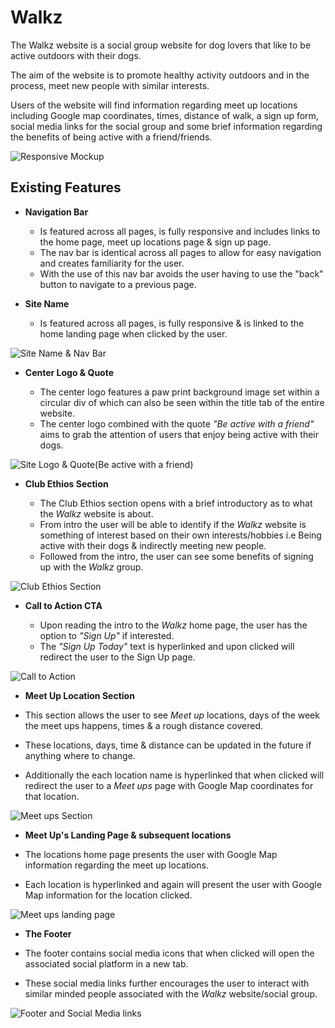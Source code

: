 # Walkz

The Walkz website is a social group website for dog lovers that like to be active outdoors with their dogs.

The aim of the website is to promote healthy activity outdoors and in the process, meet new people with similar interests.

Users of the website will find information regarding meet up locations including Google map coordinates, times, distance of walk, a sign up form, social media links for the social group and some brief information regarding the benefits of being active with a friend/friends.

![Responsive Mockup](https://github.com/Simonb567/portfolio-1/blob/main/media/walkz-mockup.png)

## Existing Features

-   **Navigation Bar**

    -   Is featured across all pages, is fully responsive and includes links to the home page, meet up locations page & sign up page.
    -   The nav bar is identical across all pages to allow for easy navigation and creates familiarity for the user.
    -   With the use of this nav bar avoids the user having to use the "back" button to navigate to a previous page.

-   **Site Name**

    -   Is featured across all pages, is fully responsive & is linked to the home landing page when clicked by the user.

![Site Name & Nav Bar](https://github.com/Simonb567/portfolio-1/blob/main/media/walkz-nav-bar.png)

-   **Center Logo & Quote**

    -   The center logo features a paw print background image set within a circular div of which can also be seen within the title tab of the entire website.
    -   The center logo combined with the quote _"Be active with a friend"_ aims to grab the attention of users that enjoy being active with their dogs.

![Site Logo & Quote(Be active with a friend)](https://github.com/Simonb567/portfolio-1/blob/main/media/walkz-center-logo-fav.png)

-   **Club Ethios Section**

    -   The Club Ethios section opens with a brief introductory as to what the _Walkz_ website is about.
    -   From intro the user will be able to identify if the _Walkz_ website is something of interest based on their own interests/hobbies i.e Being active with their dogs & indirectly meeting new people.
    -   Followed from the intro, the user can see some benefits of signing up with the _Walkz_ group.

![Club Ethios Section](https://github.com/Simonb567/portfolio-1/blob/main/media/walkz-club-ethios.png)

-   **Call to Action CTA**

    -   Upon reading the intro to the _Walkz_ home page, the user has the option to _"Sign Up"_ if interested.
    -   The _"Sign Up Today"_ text is hyperlinked and upon clicked will redirect the user to the Sign Up page.

![Call to Action](https://github.com/Simonb567/portfolio-1/blob/main/media/walkz-signup.png)

-   **Meet Up Location Section**

  -   This section allows the user to see _Meet up_ locations, days of the week the meet ups happens, times & a rough distance covered.
  -   These locations, days, time & distance can be updated in the future if anything where to change.
  -   Additionally the each location name is hyperlinked that when clicked will redirect the user to a _Meet ups_ page with Google Map coordinates for that location.

![Meet ups Section](https://github.com/Simonb567/portfolio-1/blob/main/media/walkz-locations.png)

-   **Meet Up's Landing Page & subsequent locations**

  -   The locations home page presents the user with Google Map information regarding the meet up locations.
  -   Each location is hyperlinked and again will present the user with Google Map information for the location clicked.

![Meet ups landing page](https://github.com/Simonb567/portfolio-1/blob/main/media/walkz-locations.png)

-   **The Footer**

  -   The footer contains social media icons that when clicked will open the associated social platform in a new tab.
  -   These social media links further encourages the user to interact with similar minded people associated with the _Walkz_ website/social group.

![Footer and Social Media links](https://github.com/Simonb567/portfolio-1/blob/main/media/walkz-locations.png)
